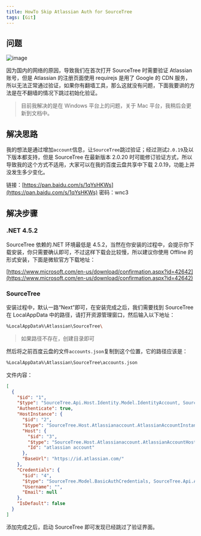 ```yaml
---
title: HowTo Skip Atlassian Auth for SourceTree
tags: [Git]
---
```


## 问题

![image](https://img.samzong.me/202307191532395.png?imageView2/3/w/400/interlace/1/q/50)

因为国内的网络的原因，导致我们在首次打开 SourceTree 时需要验证 Atlassian 账号，但是 Atlassian 的注册页面使用 requirejs 是用了 Google 的 CDN 服务，所以无法正常通过验证，如果你有翻墙工具，那么这就没有问题，下面我要讲的方法是在不翻墙的情况下跳过初始化验证。

> 目前我解决的是在 Windows 平台上的问题，关于 Mac 平台，我稍后会更新到文档中。

## 解决思路

我的想法是通过增加`account`信息，让`SourceTree`跳过验证；经过测试`2.0.19`及以下版本都支持，但是 SourceTree 在最新版本 2.0.20 时可能修订验证方式，所以导致我的这个方式不适用，大家可以在我的百度云盘共享中下载 2.0.19，功能上并没发生多少变化。

链接：[https://pan.baidu.com/s/1qYsHKWs](https://pan.baidu.com/s/1qYsHKWs) 密码：wnc3

## 解决步骤

### .NET 4.5.2

SourceTree 依赖的.NET 环境最低是 4.5.2，当然在你安装的过程中，会提示你下载安装，你只需要确认即可，不过这样下载会比较慢，所以建议你使用 Offline 的形式安装，下面是微软官方下载地址：

[https://www.microsoft.com/en-us/download/confirmation.aspx?id=42642](https://www.microsoft.com/en-us/download/confirmation.aspx?id=42642)

### SourceTree

安装过程中，默认一路“Next”即可，在安装完成之后，我们需要找到 SourceTree 在 LocalAppData 中的路径，请打开资源管理窗口，然后输入以下地址：

```bash
%LocalAppData%\Atlassian\SourceTree\
```

> 如果路径不存在，创建目录即可

然后将之前百度云盘的文件`accounts.json`复制到这个位置，它的路径应该是：

```bash
%LocalAppData%\Atlassian\SourceTree\accounts.json
```

文件内容：

```json
[
  {
    "$id": "1",
    "$type": "SourceTree.Api.Host.Identity.Model.IdentityAccount, SourceTree.Api.Host.Identity",
    "Authenticate": true,
    "HostInstance": {
      "$id": "2",
      "$type": "SourceTree.Host.Atlassianaccount.AtlassianAccountInstance, SourceTree.Host.AtlassianAccount",
      "Host": {
        "$id": "3",
        "$type": "SourceTree.Host.Atlassianaccount.AtlassianAccountHost, SourceTree.Host.AtlassianAccount",
        "Id": "atlassian account"
      },
      "BaseUrl": "https://id.atlassian.com/"
    },
    "Credentials": {
      "$id": "4",
      "$type": "SourceTree.Model.BasicAuthCredentials, SourceTree.Api.Account",
      "Username": "",
      "Email": null
    },
    "IsDefault": false
  }
]
```

添加完成之后，启动 SourceTree 即可发现已经跳过了验证界面。
